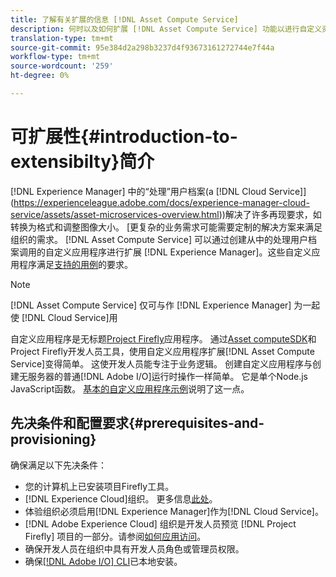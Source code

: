 ```yaml
---
title: 了解有关扩展的信息 [!DNL Asset Compute Service]
description: 何时以及如何扩展 [!DNL Asset Compute Service] 功能以进行自定义资产处理。
translation-type: tm+mt
source-git-commit: 95e384d2a298b3237d4f93673161272744e7f44a
workflow-type: tm+mt
source-wordcount: '259'
ht-degree: 0%

---
```



# 可扩展性{#introduction-to-extensibilty}简介

 [!DNL Experience Manager] 中的“处理”用户档案(a [!DNL Cloud Service]](https://experienceleague.adobe.com/docs/experience-manager-cloud-service/assets/asset-microservices-overview.html))解决了许多再现要求，如转换为格式和调整图像大小。 [更复杂的业务需求可能需要定制的解决方案来满足组织的需求。 [!DNL Asset Compute Service] 可以通过创建从中的处理用户档案调用的自定义应用程序进行扩展 [!DNL Experience Manager]。这些自定义应用程序满足[支持的用例](https://experienceleague.adobe.com/docs/experience-manager-cloud-service/assets/manage/asset-microservices-configure-and-use.html)的要求。

>[!NOTE]
>
>[!DNL Asset Compute Service] 仅可与作 [!DNL Experience Manager] 为一起使 [!DNL Cloud Service]用

自定义应用程序是无标题[Project Firefly](https://github.com/AdobeDocs/project-firefly)应用程序。 通过[Asset computeSDK](https://github.com/adobe/asset-compute-sdk)和Project Firefly开发人员工具，使用自定义应用程序扩展[!DNL Asset Compute Service]变得简单。 这使开发人员能专注于业务逻辑。 创建自定义应用程序与创建无服务器的普通[!DNL Adobe I/O]运行时操作一样简单。 它是单个Node.js JavaScript函数。 [基本的自定义应用程序示例](https://github.com/adobe/asset-compute-example-workers/blob/master/projects/worker-basic/worker-basic.js)说明了这一点。

## 先决条件和配置要求{#prerequisites-and-provisioning}

确保满足以下先决条件：

* 您的计算机上已安装项目Firefly工具。
* [!DNL Experience Cloud]组织。 更多信息[此处](https://github.com/AdobeDocs/project-firefly/blob/master/getting_started/setup.md#acquire-access-and-credentials)。
* 体验组织必须启用[!DNL Experience Manager]作为[!DNL Cloud Service]。
* [!DNL Adobe Experience Cloud] 组织是开发人员预览 [!DNL Project Firefly] 项目的一部分。请参阅[如何应用访问](https://github.com/AdobeDocs/project-firefly/blob/master/overview/getting_access.md)。
* 确保开发人员在组织中具有开发人员角色或管理员权限。
* 确保[[!DNL Adobe I/O] CLI](https://github.com/adobe/aio-cli)已本地安装。

<!-- TBD for later:

* What all accesses and licenses are required?
* What all permissions are required to create, debug, and deploy custom applications?
* How do developers get access and provision the required apps?
* What is repository management?
* Anything on security and data transfer?
* What about handling personal or sensitive information?
* Custom application SLA is dependent on SLAs of various services it depends on.
* Document how the devs can get to know the KPIs of their custom applications. The KPIs are dependent on the performance at Adobe's side, amongst other things.
-->
